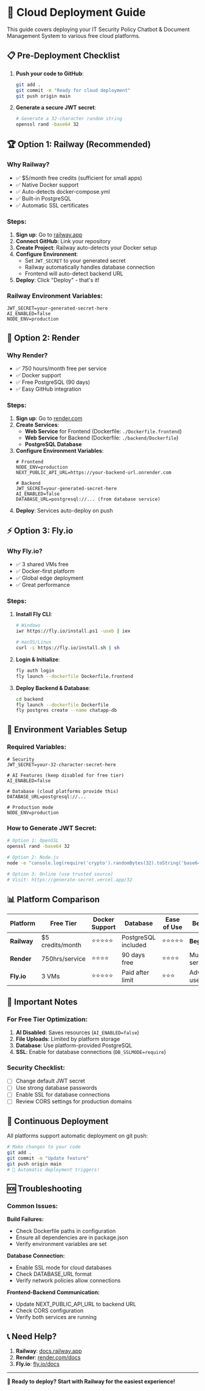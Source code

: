 # 🚀 Cloud Deployment Guide

This guide covers deploying your IT Security Policy Chatbot & Document Management System to various free cloud platforms.

## 📋 Pre-Deployment Checklist

1. **Push your code to GitHub**:
   ```bash
   git add .
   git commit -m "Ready for cloud deployment"
   git push origin main
   ```

2. **Generate a secure JWT secret**:
   ```bash
   # Generate a 32-character random string
   openssl rand -base64 32
   ```

## 🏆 Option 1: Railway (Recommended)

### Why Railway?
- ✅ $5/month free credits (sufficient for small apps)
- ✅ Native Docker support
- ✅ Auto-detects docker-compose.yml
- ✅ Built-in PostgreSQL
- ✅ Automatic SSL certificates

### Steps:
1. **Sign up**: Go to [railway.app](https://railway.app)
2. **Connect GitHub**: Link your repository
3. **Create Project**: Railway auto-detects your Docker setup
4. **Configure Environment**:
   - Set `JWT_SECRET` to your generated secret
   - Railway automatically handles database connection
   - Frontend will auto-detect backend URL
5. **Deploy**: Click "Deploy" - that's it!

### Railway Environment Variables:
```env
JWT_SECRET=your-generated-secret-here
AI_ENABLED=false
NODE_ENV=production
```

## 🎯 Option 2: Render

### Why Render?
- ✅ 750 hours/month free per service
- ✅ Docker support
- ✅ Free PostgreSQL (90 days)
- ✅ Easy GitHub integration

### Steps:
1. **Sign up**: Go to [render.com](https://render.com)
2. **Create Services**:
   - **Web Service** for Frontend (Dockerfile: `./Dockerfile.frontend`)
   - **Web Service** for Backend (Dockerfile: `./backend/Dockerfile`)
   - **PostgreSQL Database**
3. **Configure Environment Variables**:
   ```env
   # Frontend
   NODE_ENV=production
   NEXT_PUBLIC_API_URL=https://your-backend-url.onrender.com

   # Backend
   JWT_SECRET=your-generated-secret-here
   AI_ENABLED=false
   DATABASE_URL=postgresql://... (from database service)
   ```
4. **Deploy**: Services auto-deploy on push

## ⚡ Option 3: Fly.io

### Why Fly.io?
- ✅ 3 shared VMs free
- ✅ Docker-first platform
- ✅ Global edge deployment
- ✅ Great performance

### Steps:
1. **Install Fly CLI**:
   ```bash
   # Windows
   iwr https://fly.io/install.ps1 -useb | iex

   # macOS/Linux
   curl -L https://fly.io/install.sh | sh
   ```

2. **Login & Initialize**:
   ```bash
   fly auth login
   fly launch --dockerfile Dockerfile.frontend
   ```

3. **Deploy Backend & Database**:
   ```bash
   cd backend
   fly launch --dockerfile Dockerfile
   fly postgres create --name chatapp-db
   ```

## 🔧 Environment Variables Setup

### Required Variables:
```env
# Security
JWT_SECRET=your-32-character-secret-here

# AI Features (keep disabled for free tier)
AI_ENABLED=false

# Database (cloud platforms provide this)
DATABASE_URL=postgresql://...

# Production mode
NODE_ENV=production
```

### How to Generate JWT Secret:
```bash
# Option 1: OpenSSL
openssl rand -base64 32

# Option 2: Node.js
node -e "console.log(require('crypto').randomBytes(32).toString('base64'))"

# Option 3: Online (use trusted source)
# Visit: https://generate-secret.vercel.app/32
```

## 📊 Platform Comparison

| Platform | Free Tier | Docker Support | Database | Ease of Use | Best For |
|----------|-----------|----------------|----------|-------------|----------|
| **Railway** | $5 credits/month | ⭐⭐⭐⭐⭐ | PostgreSQL included | ⭐⭐⭐⭐⭐ | **Beginners** |
| **Render** | 750hrs/service | ⭐⭐⭐⭐ | 90 days free | ⭐⭐⭐⭐ | Multiple services |
| **Fly.io** | 3 VMs | ⭐⭐⭐⭐⭐ | Paid after limit | ⭐⭐⭐ | Advanced users |

## 🚨 Important Notes

### For Free Tier Optimization:
1. **AI Disabled**: Saves resources (`AI_ENABLED=false`)
2. **File Uploads**: Limited by platform storage
3. **Database**: Use platform-provided PostgreSQL
4. **SSL**: Enable for database connections (`DB_SSLMODE=require`)

### Security Checklist:
- [ ] Change default JWT secret
- [ ] Use strong database passwords
- [ ] Enable SSL for database connections
- [ ] Review CORS settings for production domains

## 🔄 Continuous Deployment

All platforms support automatic deployment on git push:

```bash
# Make changes to your code
git add .
git commit -m "Update feature"
git push origin main
# 🚀 Automatic deployment triggers!
```

## 🆘 Troubleshooting

### Common Issues:

**Build Failures:**
- Check Dockerfile paths in configuration
- Ensure all dependencies are in package.json
- Verify environment variables are set

**Database Connection:**
- Enable SSL mode for cloud databases
- Check DATABASE_URL format
- Verify network policies allow connections

**Frontend-Backend Communication:**
- Update NEXT_PUBLIC_API_URL to backend URL
- Check CORS configuration
- Verify both services are running

## 📞 Need Help?

1. **Railway**: [docs.railway.app](https://docs.railway.app)
2. **Render**: [render.com/docs](https://render.com/docs)
3. **Fly.io**: [fly.io/docs](https://fly.io/docs)

---

**🎉 Ready to deploy? Start with Railway for the easiest experience!** 